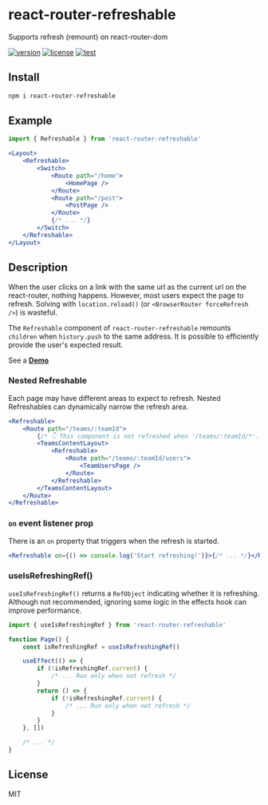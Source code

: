 # react-router-refreshable

Supports refresh (remount) on react-router-dom

[![version](https://flat.badgen.net/npm/v/react-router-refreshable)](https://www.npmjs.com/package/react-router-refreshable)
[![license](https://flat.badgen.net/github/license/skt-t1-byungi/react-router-refreshable)](https://github.com/skt-t1-byungi/react-router-refreshable/blob/master/LICENSE)
[![test](https://github.com/skt-t1-byungi/react-router-refreshable/actions/workflows/test.yml/badge.svg)](https://github.com/skt-t1-byungi/react-router-refreshable/actions/workflows/test.yml)


## Install

```sh
npm i react-router-refreshable
```

## Example

```js
import { Refreshable } from 'react-router-refreshable'
```

```jsx
<Layout>
    <Refreshable>
        <Switch>
            <Route path="/home">
                <HomePage />
            </Route>
            <Route path="/post">
                <PostPage />
            </Route>
            {/* ... */}
        </Switch>
    </Refreshable>
</Layout>
```

## Description

When the user clicks on a link with the same url as the current url on the react-router, nothing happens. However, most users expect the page to refresh. Solving with `location.reload()` (or `<BrowserRouter forceRefresh />`) is wasteful.

The `Refreshable` component of `react-router-refreshable` remounts `children` when `history.push` to the same address. It is possible to efficiently provide the user's expected result.

See a **[Demo](https://codesandbox.io/s/react-router-refreshable-demo-cw8gj?file=/src/App.js)**

### Nested Refreshable

Each page may have different areas to expect to refresh. Nested Refreshables can dynamically narrow the refresh area.

```jsx
<Refreshable>
    <Route path="/teams/:teamId">
        {/* 👇 This component is not refreshed when '/teams/:teamId/*'. */}
        <TeamsContentLayout>
            <Refreshable>
                <Route path="/teams/:teamId/users">
                    <TeamUsersPage />
                </Route>
            </Refreshable>
        </TeamsContentLayout>
    </Route>
</Refreshable>
```

### `on` event listener prop

There is an `on` property that triggers when the refresh is started.

```jsx
<Refreshable on={() => console.log('Start refreshing!')}>{/* ... */}</Refreshable>
```

### useIsRefreshingRef()

`useIsRefreshingRef()` returns a `RefObject` indicating whether it is refreshing. Although not recommended, ignoring some logic in the effects hook can improve performance.

```js
import { useIsRefreshingRef } from 'react-router-refreshable'
```

```js
function Page() {
    const isRefreshingRef = useIsRefreshingRef()

    useEffect(() => {
        if (!isRefreshingRef.current) {
            /* ... Run only when not refresh */
        }
        return () => {
            if (!isRefreshingRef.current) {
                /* ... Run only when not refresh */
            }
        }
    }, [])

    /* ... */
}
```

## License

MIT
